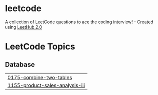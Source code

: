 # leetcode
A collection of LeetCode questions to ace the coding interview! - Created using [LeetHub 2.0](https://github.com/maitreya2954/LeetHub-2.0-Firefox)

<!---LeetCode Topics Start-->
# LeetCode Topics
## Database
|  |
| ------- |
| [0175-combine-two-tables](https://github.com/msaimadhur/leetcode/tree/master/0175-combine-two-tables) |
| [1155-product-sales-analysis-iii](https://github.com/msaimadhur/leetcode/tree/master/1155-product-sales-analysis-iii) |
<!---LeetCode Topics End-->